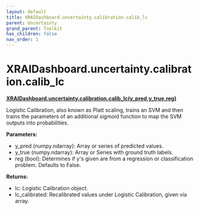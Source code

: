 ```yaml
---
layout: default
title: XRAIDashboard.uncertainty.calibration.calib_lc
parent: Uncertainty
grand_parent: Toolkit
has_children: false
nav_order: 1
---
```


# XRAIDashboard.uncertainty.calibration.calib_lc
**[XRAIDashboard.uncertainty.calibration.calib_lc(y_pred,y_true,reg)](https://github.com/gaberamolete/XRAIDashboard/blob/main/uncertainty/calibration.py)**


Logistic Calibration, also known as Platt scaling, trains an SVM and then trains the parameters of an additional sigmoid function to map the SVM outputs into probabilities.


**Parameters:**
- y_pred (numpy.ndarray): Array or series of predicted values.
- y_true (numpy.ndarray): Array or Series with ground truth labels.
- reg (bool): Determines if y's given are from a regression or classification problem. Defaults to False.

**Returns:**
- lc: Logistic Calibration object.
- lc_calibrated: Recalibrated values under Logistic Calibration, given via array.
